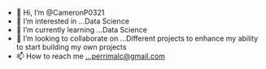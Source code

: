 - 👋 Hi, I’m @CameronP0321
- 👀 I’m interested in ...Data Science
- 🌱 I’m currently learning ...Data Science
- 💞️ I’m looking to collaborate on ...Different projects to enhance my ability to start building my own projects
- 📫 How to reach me ...perrimalc@gmail.com

<!---
CameronP0321/CameronP0321 is a ✨ special ✨ repository because its `README.md` (this file) appears on your GitHub profile.
You can click the Preview link to take a look at your changes.
--->
